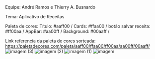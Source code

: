 Equipe: André Ramos e Thierry A. Busnardo

Tema: Aplicativo de Receitas

Paleta de cores: 
  Título: #aaff00 /
  Cards: #ffaa00 /
  botão salvar receita: #ff00aa /
  AppBar: #aa00ff / 
  Background: #00aaff /

Link referencia da paleta de cores sorteada: https://paletadecores.com/paleta/aaff00/ffaa00/ff00aa/aa00ff/00aaff/
![imagem (3)](https://github.com/user-attachments/assets/08ddceee-5381-418d-a323-734aaf6778f4)
![imagem (2)](https://github.com/user-attachments/assets/e2b2a185-61ac-4e92-928b-4d4b0ed816b5)
![imagem (1)](https://github.com/user-attachments/assets/fcc0fd3f-227c-4685-b977-4be1f77c2948)
![imagem](https://github.com/user-attachments/assets/519cecc5-e223-4ceb-aa03-85f3302c7aff)
